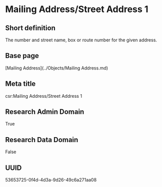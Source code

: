 # Mailing Address/Street Address 1
## Short definition
The number and street name, box or route number for the given address.
## Base page
[Mailing Address](../Objects/Mailing Address.md)
## Meta title
csr:Mailing Address/Street Address 1
## Research Admin Domain
True
## Research Data Domain
False
## UUID
53653725-0f4d-4d3a-9d26-49c6a271aa08
